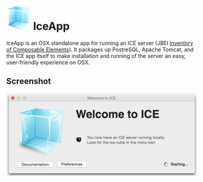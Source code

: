 # ![Ice icon](https://raw.githubusercontent.com/fathomlabs/IceApp/master/Ice.iconset/icon_32x32%402x.png) IceApp

IceApp is an OSX standalone app for running an ICE server (JBEI [Inventory of Composable Elements](https://github.com/JBEI/ice)). It packages up PostreSQL, Apache Tomcat, and the ICE app itself to make installation and running of the server an easy, user-friendly experience on OSX.


## Screenshot

![Screenshot](https://raw.githubusercontent.com/fathomlabs/IceApp/master/artwork/screenshot.png)
